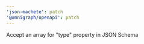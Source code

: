 ```yaml
---
'json-machete': patch
'@omnigraph/openapi': patch
---
```


Accept an array for "type" property in JSON Schema
